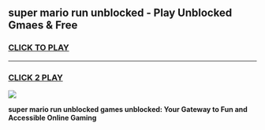 
## super mario run unblocked - Play Unblocked Gmaes & Free
<h3>
<a href="https://news.freeplayer.one?title=super_mario_run_unblocked&ref=16F">CLICK TO PLAY</a></h3>
<hr>

<h3>
<a href="https://news.freeplayer.one?title=super_mario_run_unblocked&ref=16F">CLICK 2 PLAY</a>
  
</h3>

<a href="https://news.freeplayer.one?title=super_mario_run_unblocked&ref=16F/"><img src="https://clearcache.store/games.png"></a>


**super mario run unblocked games unblocked: Your Gateway to Fun and Accessible Online Gaming**
